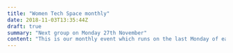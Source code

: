 ```yaml
---
title: "Women Tech Space monthly"
date: 2018-11-03T13:35:44Z
draft: true
summary: "Next group on Monday 27th November"
content: "This is our monthly event which runs on the last Monday of each month"
---
```

